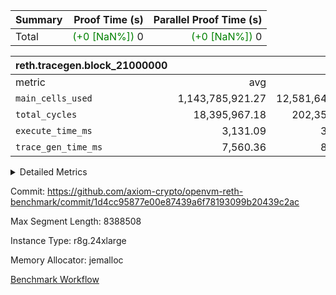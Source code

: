 | Summary | Proof Time (s) | Parallel Proof Time (s) |
|:---|---:|---:|
| Total | <span style='color: green'>(+0 [NaN%])</span> 0 | <span style='color: green'>(+0 [NaN%])</span> 0 |


| reth.tracegen.block_21000000 |||||
|:---|---:|---:|---:|---:|
|metric|avg|sum|max|min|
| `main_cells_used     ` |  1,143,785,921.27 |  12,581,645,134 |  1,534,982,012 |  592,594,403 |
| `total_cycles        ` |  18,395,967.18 |  202,355,639 |  24,738,838 |  2,132,715 |
| `execute_time_ms     ` |  3,131.09 |  34,442 |  9,996 |  348 |
| `trace_gen_time_ms   ` |  7,560.36 |  83,164 |  10,492 |  4,329 |



<details>
<summary>Detailed Metrics</summary>

| group | block_number | num_segments |
| --- | --- | --- |
| reth.tracegen.block_21000000 | 21000000 | 11 | 

| group | block_number | segment | trace_gen_time_ms | total_cycles | main_cells_used | execute_time_ms |
| --- | --- | --- | --- | --- | --- | --- |
| reth.tracegen.block_21000000 | 21000000 | 0 | 4,970 | 21,368,468 | 1,044,828,809 | 2,889 | 
| reth.tracegen.block_21000000 | 21000000 | 1 | 5,610 | 21,392,001 | 1,043,197,971 | 2,776 | 
| reth.tracegen.block_21000000 | 21000000 | 10 | 8,150 | 4,074,065 | 592,594,403 | 557 | 
| reth.tracegen.block_21000000 | 21000000 | 2 | 6,264 | 21,357,358 | 1,042,757,086 | 2,766 | 
| reth.tracegen.block_21000000 | 21000000 | 3 | 4,329 | 2,132,715 | 1,362,421,528 | 348 | 
| reth.tracegen.block_21000000 | 21000000 | 4 | 7,215 | 23,548,957 | 1,256,772,536 | 9,996 | 
| reth.tracegen.block_21000000 | 21000000 | 5 | 7,892 | 23,994,872 | 1,104,267,635 | 3,215 | 
| reth.tracegen.block_21000000 | 21000000 | 6 | 9,000 | 24,738,838 | 1,139,290,535 | 3,495 | 
| reth.tracegen.block_21000000 | 21000000 | 7 | 9,629 | 24,118,597 | 1,110,034,743 | 3,253 | 
| reth.tracegen.block_21000000 | 21000000 | 8 | 10,492 | 23,567,238 | 1,350,497,876 | 3,370 | 
| reth.tracegen.block_21000000 | 21000000 | 9 | 9,613 | 12,062,530 | 1,534,982,012 | 1,777 | 

</details>


Commit: https://github.com/axiom-crypto/openvm-reth-benchmark/commit/1d4cc95877e00e87439a6f78193099b20439c2ac

Max Segment Length: 8388508

Instance Type: r8g.24xlarge

Memory Allocator: jemalloc

[Benchmark Workflow](https://github.com/axiom-crypto/openvm-reth-benchmark/actions/runs/15477270578)
